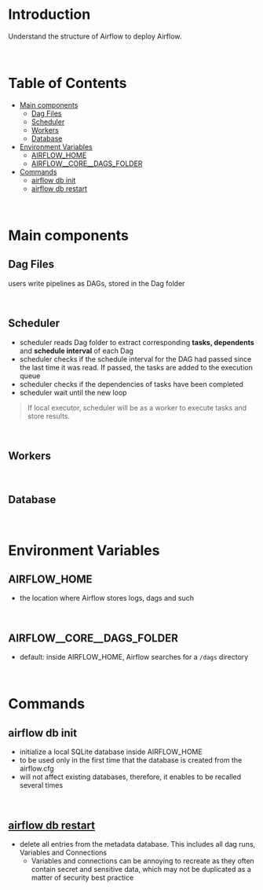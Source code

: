 <!-- omit in toc -->
# Introduction
Understand the structure of Airflow to deploy Airflow. 

<br />

<!-- omit in toc -->
# Table of Contents
- [Main components](#main-components)
  - [Dag Files](#dag-files)
  - [Scheduler](#scheduler)
  - [Workers](#workers)
  - [Database](#database)
- [Environment Variables](#environment-variables)
  - [AIRFLOW_HOME](#airflow_home)
  - [AIRFLOW__CORE__DAGS_FOLDER](#airflow__core__dags_folder)
- [Commands](#commands)
  - [airflow db init](#airflow-db-init)
  - [airflow db restart](#airflow-db-restart)

<br />

# Main components

## Dag Files
users write pipelines as DAGs, stored in the Dag folder

<br />

## Scheduler
* scheduler reads Dag folder to extract corresponding **tasks, dependents** and **schedule interval** of each Dag
* scheduler checks if the schedule interval for the DAG had passed since the last time it was read. If passed, the tasks are added to the execution queue
* scheduler checks if the dependencies of tasks have been completed 
* scheduler wait until the new loop
> If local executor, scheduler will be as a worker to execute tasks and store results.

<br />

## Workers

<br />

## Database

<br />

# Environment Variables
## AIRFLOW_HOME
* the location where Airflow stores logs, dags and such

<br />

## AIRFLOW__CORE__DAGS_FOLDER
* default: inside AIRFLOW_HOME, Airflow searches for a `/dags` directory
  
<br />

# Commands
## airflow db init

* initialize a local SQLite database inside AIRFLOW_HOME
* to be used only in the first time that the database is created from the airflow.cfg
* will not affect existing databases, therefore, it enables to be recalled several times 

<br />

## [airflow db restart](https://stackoverflow.com/questions/59556501/apache-airflow-initdb-vs-resetdb)
* delete all entries from the metadata database. This includes all dag runs, Variables and Connections
  *  Variables and connections can be annoying to recreate as they often contain secret and sensitive data, which may not be duplicated as a matter of security best practice

